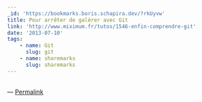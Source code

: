 ```yaml
---
_id: 'https://bookmarks.boris.schapira.dev/?rkUyvw'
title: Pour arrêter de galérer avec Git
link: 'http://www.miximum.fr/tutos/1546-enfin-comprendre-git'
date: '2013-07-10'
tags:
    - name: Git
      slug: git
    - name: sharemarks
      slug: sharemarks
---
```


<br>&#8212;
<a href="https://bookmarks.boris.schapira.dev/?rkUyvw" title="Permalink">Permalink</a>
